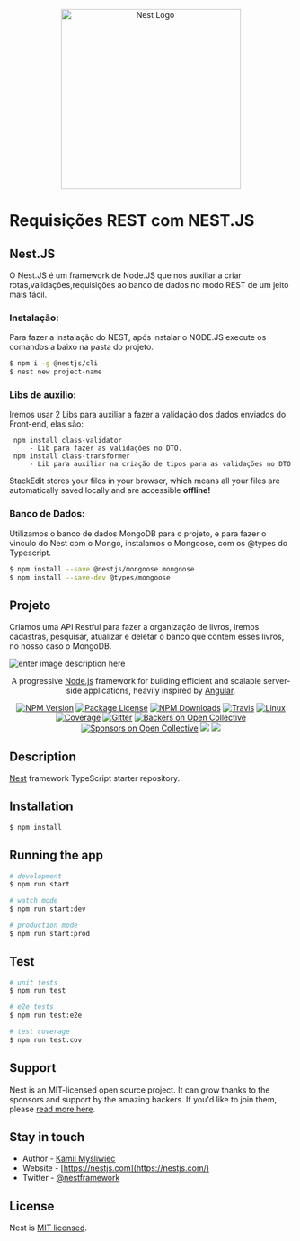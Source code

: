 <p align="center">
  <a href="http://nestjs.com/" target="blank"><img src="https://nestjs.com/img/logo_text.svg" width="320" alt="Nest Logo" /></a>
</p>

[travis-image]: https://api.travis-ci.org/nestjs/nest.svg?branch=master
[travis-url]: https://travis-ci.org/nestjs/nest
[linux-image]: https://img.shields.io/travis/nestjs/nest/master.svg?label=linux
[linux-url]: https://travis-ci.org/nestjs/nest

# Requisições REST com NEST.JS

## Nest.JS

O Nest.JS é um framework de Node.JS que nos auxiliar a criar rotas,validações,requisições ao banco de dados no modo REST de um jeito mais fácil.

### Instalação:
Para fazer a instalação do NEST, após instalar o NODE.JS execute os comandos a baixo na pasta do projeto.
```bash
$ npm i -g @nestjs/cli
$ nest new project-name
```

### Libs de auxilio:
Iremos usar 2 Libs para auxiliar a fazer a validação dos dados enviados do Front-end, elas são:

     npm install class-validator
	     - Lib para fazer as validações no DTO.
     npm install class-transformer
		 - Lib para auxiliar na criação de tipos para as validações no DTO
StackEdit stores your files in your browser, which means all your files are automatically saved locally and are accessible **offline!**

### Banco de Dados:

Utilizamos o banco de dados MongoDB para o projeto, e para fazer o vinculo do Nest com o Mongo, instalamos o Mongoose, com os @types do Typescript.
```bash
$ npm install --save @nestjs/mongoose mongoose
$ npm install --save-dev @types/mongoose
```

## Projeto

Criamos uma API Restful para fazer a organização de livros, iremos cadastras, pesquisar, atualizar e deletar o banco que contem esses livros, no nosso caso o MongoDB.

![enter image description here](https://lh3.googleusercontent.com/moZE0N83QOAioDO1XWbg6rybnHXx9E0oZLTmdUNyZlEa8fSwG1XmQQQkvjboVL-G6zwA81RDeblIwm-I_CvQnwLsFYRxn6SlFEIPQXwigld-BL7WdJAGixdxh3PxP0P0p_Or_ivN1jRABV9BUzjebY-phAvNBtsfWgc2YwwD_v5jZtuKCGPFJpWphICmMcFvxWUB3wYOOVrnaPKV7oI86zuE5K1NtbgplTswv9NPvzPUU6uCoLghNTzuPs6YUJ5PVPG82ekUYeoa2CpQn1gsAJHDCDUmeI3nHUfUfEeGbN7lXoQS720Ltsg23ethQ17Ab_bkHBksxRkEzR4OtYmQd4SFmGzoZ1C1IHmWXVq04BsIwsqcd3MFeyClUxBh5WjjGN6_sM23Hnb1EETV7r_iZoDPD-um7Y4kVI5U-xFlikQqn2IbCj76f_r0B-zECCNg21o5bjyal7ZDRcb09PcOOeQEfu0Y9kf1jTHWGthPiEZHGQ5EjAByMnw3_-2hD6W7-xPDMT5XntOUWiTN_M_xdiw3WBYF8_Vn9I6HENktmIb5KylHR1xUkJK-7EWcHlrdq9pBlSTjuKa7NJHOeSsyb77tB4vSSutHCN3q2wNFceDp3mftBS1MnKhm4BF6xlofn-l-TazNWoUMDj7lvam4cSlbcZCkDNn8ejdwEZdFZPhumDVWr0CueBFzyfTm=w985-h916-no?authuser=1)


  
  <p align="center">A progressive <a href="http://nodejs.org" target="blank">Node.js</a> framework for building efficient and scalable server-side applications, heavily inspired by <a href="https://angular.io" target="blank">Angular</a>.</p>
    <p align="center">
<a href="https://www.npmjs.com/~nestjscore"><img src="https://img.shields.io/npm/v/@nestjs/core.svg" alt="NPM Version" /></a>
<a href="https://www.npmjs.com/~nestjscore"><img src="https://img.shields.io/npm/l/@nestjs/core.svg" alt="Package License" /></a>
<a href="https://www.npmjs.com/~nestjscore"><img src="https://img.shields.io/npm/dm/@nestjs/core.svg" alt="NPM Downloads" /></a>
<a href="https://travis-ci.org/nestjs/nest"><img src="https://api.travis-ci.org/nestjs/nest.svg?branch=master" alt="Travis" /></a>
<a href="https://travis-ci.org/nestjs/nest"><img src="https://img.shields.io/travis/nestjs/nest/master.svg?label=linux" alt="Linux" /></a>
<a href="https://coveralls.io/github/nestjs/nest?branch=master"><img src="https://coveralls.io/repos/github/nestjs/nest/badge.svg?branch=master#5" alt="Coverage" /></a>
<a href="https://gitter.im/nestjs/nestjs?utm_source=badge&utm_medium=badge&utm_campaign=pr-badge&utm_content=body_badge"><img src="https://badges.gitter.im/nestjs/nestjs.svg" alt="Gitter" /></a>
<a href="https://opencollective.com/nest#backer"><img src="https://opencollective.com/nest/backers/badge.svg" alt="Backers on Open Collective" /></a>
<a href="https://opencollective.com/nest#sponsor"><img src="https://opencollective.com/nest/sponsors/badge.svg" alt="Sponsors on Open Collective" /></a>
  <a href="https://paypal.me/kamilmysliwiec"><img src="https://img.shields.io/badge/Donate-PayPal-dc3d53.svg"/></a>
  <a href="https://twitter.com/nestframework"><img src="https://img.shields.io/twitter/follow/nestframework.svg?style=social&label=Follow"></a>
</p>
  <!--[![Backers on Open Collective](https://opencollective.com/nest/backers/badge.svg)](https://opencollective.com/nest#backer)
  [![Sponsors on Open Collective](https://opencollective.com/nest/sponsors/badge.svg)](https://opencollective.com/nest#sponsor)-->

## Description

[Nest](https://github.com/nestjs/nest) framework TypeScript starter repository.

## Installation

```bash
$ npm install
```

## Running the app

```bash
# development
$ npm run start

# watch mode
$ npm run start:dev

# production mode
$ npm run start:prod
```

## Test

```bash
# unit tests
$ npm run test

# e2e tests
$ npm run test:e2e

# test coverage
$ npm run test:cov
```

## Support

Nest is an MIT-licensed open source project. It can grow thanks to the sponsors and support by the amazing backers. If you'd like to join them, please [read more here](https://docs.nestjs.com/support).

## Stay in touch

- Author - [Kamil Myśliwiec](https://kamilmysliwiec.com)
- Website - [https://nestjs.com](https://nestjs.com/)
- Twitter - [@nestframework](https://twitter.com/nestframework)

## License

  Nest is [MIT licensed](LICENSE).

